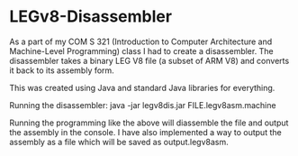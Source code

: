 # LEGv8-Disassembler
As a part of my COM S 321 (Introduction to Computer Architecture and Machine-Level Programming) class I had to create a disassembler. The disassembler takes a binary LEG V8 file (a subset of ARM V8) and converts it back to its assembly form.

This was created using Java and standard Java libraries for everything.

Running the disassembler:
java -jar legv8dis.jar FILE.legv8asm.machine

Running the programming like the above will diassemble the file and output the assembly in the console. I have also implemented a way to output the assembly as a file which will be saved as output.legv8asm.
